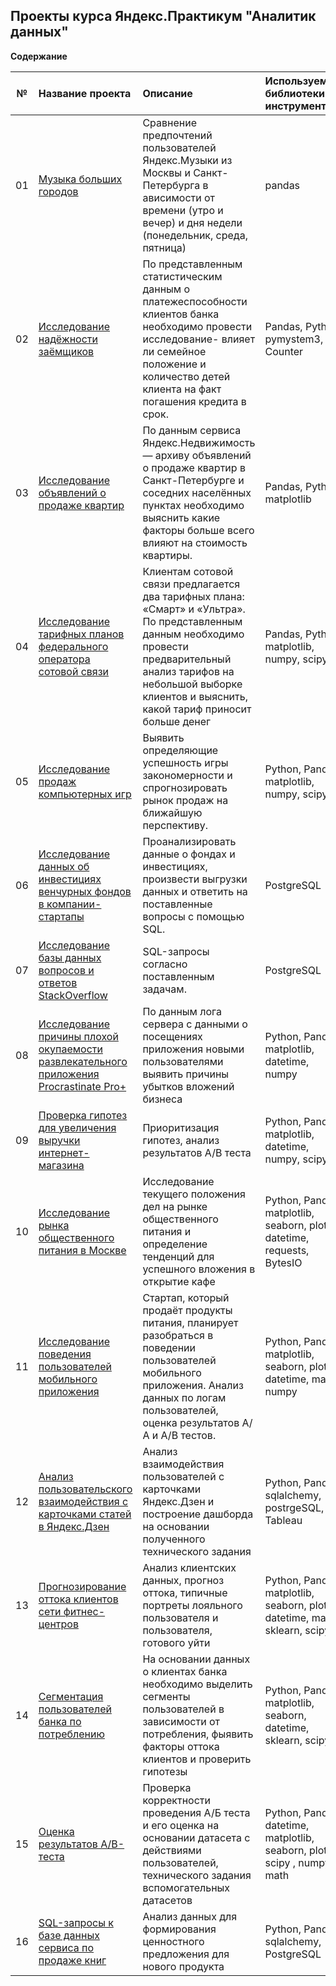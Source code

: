 ## Проекты курса Яндекс.Практикум "Аналитик данных" 

**Содержание**

|№| Название проекта              | Описание           | Используемые библиотеки и инструменты                   |
|:--:| :--------------------------------- | :----------------------------------- |:---------------------------|
|01 | [Музыка больших городов]()| Сравнение предпочтений пользователей Яндекс.Музыки из Москвы и Санкт-Петербурга в  ависимости от времени (утро и вечер) и дня недели (понедельник, среда, пятница)| pandas |
| 02 | [Исследование надёжности заёмщиков]()|По представленным статистическим данным о платежеспособности клиентов банка необходимо провести исследование- влияет ли семейное положение и количество детей клиента на факт погашения кредита в срок. | Pandas, Python, pymystem3, Counter |
| 03 | [Исследование объявлений о продаже квартир]() | По данным сервиса Яндекс.Недвижимость — архиву объявлений о продаже квартир в Санкт-Петербурге и соседних населённых пунктах необходимо выяснить какие факторы больше всего влияют на стоимость квартиры. | Pandas, Python, matplotlib |
| 04 | [Исследование тарифных планов федерального оператора сотовой связи]() | Клиентам сотовой связи предлагается два тарифных плана: «Смарт» и «Ультра». По представленным данным необходимо провести предварительный анализ тарифов на небольшой выборке клиентов и выяснить, какой тариф приносит больше денег | Pandas, Python, matplotlib, numpy, scipy |
| 05 | [Исследование продаж компьютерных игр]() | Выявить определяющие успешность игры закономерности и спрогнозировать рынок продаж на ближайшую перспективу.  | Python, Pandas, matplotlib, numpy, scipy |
| 06 |  [Исследование данных об инвестициях венчурных фондов в компании-стартапы]() | Проанализировать данные о фондах и инвестициях, произвести выгрузки данных и ответить на поставленные вопросы с помощью SQL.| PostgreSQL |
| 07 |  [Исследование базы данных вопросов и ответов StackOverflow]() | SQL-запросы согласно поставленным задачам.| PostgreSQL 
| 08 |   [Исследование причины плохой окупаемости развлекательного приложения Procrastinate Pro+]() | По данным лога сервера с данными о посещениях приложения новыми пользователями выявить причины убытков вложений бизнеса | Python, Pandas, matplotlib, datetime, numpy |
| 09 |   [Проверка гипотез для увеличения выручки интернет-магазина]() | Приоритизация гипотез, анализ результатов А/В теста | Python, Pandas, matplotlib, datetime, numpy, scipy |
| 10 |   [Исследование рынка общественного питания в Москве]() | Исследование текущего положения дел на рынке общественного питания и определение тенденций для успешного вложения в открытие кафе | Python, Pandas, matplotlib, seaborn, plotly, datetime, requests, BytesIO|
| 11 |  [Исследование поведения пользователей мобильного приложения]()  | Стартап, который продаёт продукты питания, планирует разобраться в поведении пользователей мобильного приложения. Анализ данных по логам пользователей, оценка результатов А/А и А/В тестов.| Python, Pandas, matplotlib, seaborn, plotly, datetime, math, numpy|
| 12 |  [Анализ пользовательского взаимодействия с карточками статей в Яндекс.Дзен]()  | Анализ взаимодействия пользователей с карточками Яндекс.Дзен и построение дашборда на основании полученного технического задания | Python, Pandas, sqlalchemy, postrgeSQL, Tableau|
| 13 |  [Прогнозирование оттока клиентов сети фитнес-центров]()  | Анализ клиентских данных, прогноз оттока, типичные портреты лояльного пользователя и пользователя, готового уйти | Python, Pandas, matplotlib, seaborn, plotly, datetime, math, sklearn, scipy |
| 14 |  [Сегментация пользователей банка по потреблению]()  | На основании данных о клиентах банка необходимо выделить сегменты пользователей в зависимости от потребления, фыявить факторы оттока клиентов и проверить гипотезы | Python, Pandas, matplotlib, seaborn, datetime, sklearn, scipy |
| 15 |  [Оценка результатов A/B-теста]() | Проверка корректности проведения А/Б теста и его оценка на основании датасета с действиями пользователей, технического задания вспомогательных датасетов | Python, Pandas, datetime, matplotlib, seaborn, plotly, scipy , numpy, math |
| 16 |  [SQL-запросы к базе данных сервиса по продаже книг]() |  Анализ данных для формирования ценностного предложения для нового продукта | Python, Pandas, sqlalchemy, PostgreSQL |
